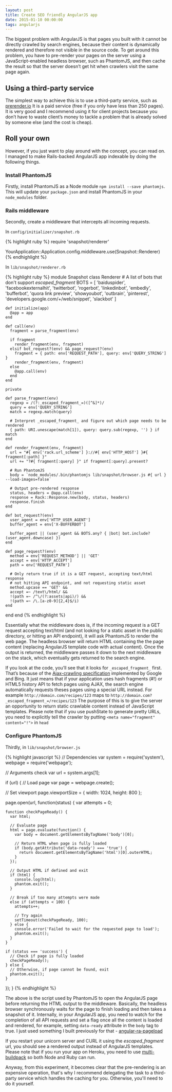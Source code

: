 ```yaml
---
layout: post
title: Create SEO friendly AngularJS app
date: 2015-01-10 00:00:00
tags: angularjs
---
```


The biggest problem with AngularJS is that pages you built with it cannot be directly crawled by search engines, because their content is dynamically rendered and therefore not visible in the source code. To get around this problem, you have to pre-render your pages on the server using a JavaScript-enabled headless browser, such as PhantomJS, and then cache the result so that the server doesn’t get hit when crawlers visit the same page again.

## Using a third-party service

The simplest way to achieve this is to use a third-party service, such as [prerender.io](https://prerender.io/) It is a paid service (free if you only have less than 250 pages). It is very good and I recommend using it for client projects because you don’t have to waste client’s money to tackle a problem that is already solved by someone else (and the cost is cheap).

## Roll your own

However, if you just want to play around with the concept, you can read on. I managed to make Rails-backed AngularJS app indexable by doing the following things.

### Install PhantomJS

Firstly, install PhantomJS as a Node module `npm install --save phantomjs`. This will update your `package.json` and install PhantomJS in your `node_modules` folder.

### Rails middleware

Secondly, create a middleware that intercepts all incoming requests.

In `config/initializer/snapshot.rb`

{% highlight ruby %}
require 'snapshot/renderer'

YourApplication::Application.config.middleware.use(Snapshot::Renderer)
{% endhighlight %}

In `lib/snapshot/renderer.rb`

{% highlight ruby %}
module Snapshot
  class Renderer
    # A list of bots that don't support _escaped_fragment_
    BOTS = [
      'baiduspider',
      'facebookexternalhit',
      'twitterbot',
      'rogerbot',
      'linkedinbot',
      'embedly',
      'bufferbot',
      'quora link preview',
      'showyoubot',
      'outbrain',
      'pinterest',
      'developers.google.com/+/web/snippet',
      'slackbot'
    ]

    def initialize(app)
      @app = app
    end

    def call(env)
      fragment = parse_fragment(env)

      if fragment
        render_fragment(env, fragment)
      elsif bot_request?(env) && page_request?(env)
        fragment = { path: env['REQUEST_PATH'], query: env['QUERY_STRING'] }
        render_fragment(env, fragment)
      else
        @app.call(env)
      end
    end

    private

    def parse_fragment(env)
      regexp = /(?:_escaped_fragment_=)([^&]*)/
      query = env['QUERY_STRING']
      match = regexp.match(query)

      # Interpret _escaped_fragment_ and figure out which page needs to be rendered
      { path: URI.unescape(match[1]), query: query.sub(regexp, '') } if match
    end

    def render_fragment(env, fragment)
      url = "#{ env['rack.url_scheme'] }://#{ env['HTTP_HOST'] }#{ fragment[:path] }"
      url += "?#{ fragment[:query] }" if fragment[:query].present?

      # Run PhantomJS
      body = `node_modules/.bin/phantomjs lib/snapshot/browser.js #{ url } --load-images=false`

      # Output pre-rendered response
      status, headers = @app.call(env)
      response = Rack::Response.new(body, status, headers)
      response.finish
    end

    def bot_request?(env)
      user_agent = env['HTTP_USER_AGENT']
      buffer_agent = env['X-BUFFERBOT']

      buffer_agent || (user_agent && BOTS.any? { |bot| bot.include?(user_agent.downcase) })
    end

    def page_request?(env)
      method = env['REQUEST_METHOD'] || 'GET'
      accept = env['HTTP_ACCEPT']
      path = env['REQUEST_PATH']

      # Only return true if it is a GET request, accepting text/html response
      # not hitting API endpoint, and not requesting static asset
      method.upcase == 'GET' &&
      accept =~ /text\/html/ &&
      !(path =~ /^\/(?:assets|api)/) &&
      !(path =~ /\.[a-z0-9]{2,4}$/i)
    end
  end
end
{% endhighlight %}

Essentially what the middleware does is, if the incoming request is a GET request accepting text/html (and not looking for a static asset in the public directory, or hitting an API endpoint), it will ask PhantomJS to render the web page. The headless browser will return HTML containing the the page content (replacing AngularJS template code with actual content). Once the output is returned, the middleware passes it down to the next middleware on the stack, which eventually gets returned to the search engine.

If you look at the code, you’ll see that it looks for `_escaped_fragment_` first. That’s because of the [Ajax-crawling specification](https://developers.google.com/webmasters/ajax-crawling/docs/specification) implemented by Google and Bing. It just means that if your application uses hash fragments (#!) or HTML5 history API to fetch pages using AJAX, the search engine automatically requests theses pages using a special URL instead. For example `http://domain.com/recipes/123` maps to `http://domain.com?_escaped_fragment_=/recipes/123` The purpose of this is to give the server an opportunity to return static crawlable content instead of JavaScript templates. Please note that if you use pushState to generate pretty URLs, you need to explicitly tell the crawler by putting `<meta name="fragment" content="!">` in `head`

### Configure PhantomJS

Thirdly, in `lib/snapshot/browser.js`

{% highlight javascript %}
// Dependencies
var system = require('system'),
    webpage = require('webpage');

// Arguments check
var url = system.args[1];

if (url) {
  // Load page
  var page = webpage.create();

  // Set viewport
  page.viewportSize = {
    width: 1024,
    height: 800
  };

  page.open(url, function(status) {
    var attempts = 0;

    function checkPageReady() {
      var html;

      // Evaluate page
      html = page.evaluate(function() {
        var body = document.getElementsByTagName('body')[0];

        // Return HTML when page is fully loaded
        if (body.getAttribute('data-ready') === 'true') {
          return document.getElementsByTagName('html')[0].outerHTML;
        }
      });

      // Output HTML if defined and exit
      if (html) {
        console.log(html);
        phantom.exit();
      }

      // Break if too many attempts were made
      else if (attempts < 100) {
        attempts++;

        // Try again
        setTimeout(checkPageReady, 100);
      } else {
        console.error('Failed to wait for the requested page to load');
        phantom.exit();
      }
    }

    if (status === 'success') {
      // Check if page is fully loaded
      checkPageReady();
    } else {
      // Otherwise, if page cannot be found, exit
      phantom.exit();
    }
  });
}
{% endhighlight %}

The above is the script used by PhantomJS to open the AngularJS page before returning the HTML output to the middleware. Basically, the headless browser synchronously waits for the page to finish loading and then takes a snapshot of it. Internally, in your AngularJS app, you need to watch for the completion of all API requests and set a flag once all the content is loaded and rendered, for example, setting `data-ready` attribute in the `body` tag to true. I just used something I built previously for that - [angular-ra-pageload](https://github.com/red-ant/angular-ra-pageload)

If you restart your unicorn server and CURL it using the _escaped_fragment_ url, you should see a rendered output instead of AngularJS templates. Please note that if you run your app on Heroku, you need to use [multi-buildpack](https://github.com/heroku/heroku-buildpack-multi) so both Node and Ruby can run.

Anyway, from this experiment, it becomes clear that the pre-rendering is an expensive operation, that's why I recommend delegating the task to a third-party service which handles the caching for you. Otherwise, you'll need to do it yourself.

